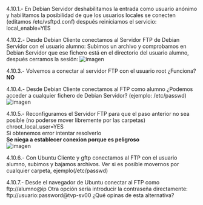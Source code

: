 4.10.1.- En Debian Servidor deshabilitamos la entrada como usuario anónimo y habilitamos
la posibilidad de que los usuarios locales se conecten (editamos /etc/vsftpd.conf) después
reiniciamos el servicio:	
local_enable=YES  

4.10.2.- Desde Debian Cliente conectamos al Servidor FTP de Debian Servidor con el usuario
alumno:	
Subimos un archivo y comprobamos en Debian Servidor que ese fichero
está en el directorio del usuario alumno, después cerramos la sesión:
![imagen](https://github.com/user-attachments/assets/548fa355-6f45-482a-b0f2-e38550bd4736)


4.10.3.- Volvemos a conectar al servidor FTP con el usuario root ¿Funciona?	
**NO**

4.10.4.- Desde Debian Cliente conectamos al FTP como alumno
¿Podemos acceder a cualquier fichero de Debian Servidor? (ejemplo:
/etc/passwd)
![imagen](https://github.com/user-attachments/assets/f935ded1-2cb6-42a6-8b12-6ccb24326491)


4.10.5.- Reconfiguramos el Servidor FTP para que el paso anterior no sea posible (no
poderse mover libremente por las carpetas)	
	chroot_local_user=YES  
Si obtenemos error intentar resolverlo  
**Se niega a establecer conexion porque es peligroso**  
![imagen](https://github.com/user-attachments/assets/4a25249b-0adf-4ca6-8425-b62747291410)


4.10.6.- Con Ubuntu Cliente y gftp conectamos al FTP con el usuario alumno, subimos y
bajamos archivos. Ver si es posible movernos por cualquier carpeta, ejemplo(/etc/passwd)	

4.10.7.- Desde el navegador de Ubuntu conectar al FTP como ftp://alumno@ip
Otra opción sería introducir la contraseña directamente:
ftp://usuario:password@tvp-sv00
¿Qué opinas de esta alternativa?


